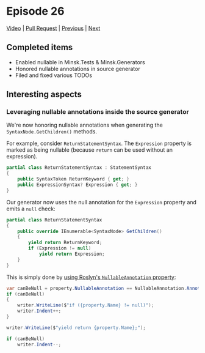 # Episode 26

[Video](https://www.youtube.com/watch?v=Y2Gn6qr_twA&list=PLRAdsfhKI4OWNOSfS7EUu5GRAVmze1t2y&index=26) |
[Pull Request](https://github.com/terrajobst/minsk/pull/148) |
[Previous](episode-26.md) |
[Next](episode-27.md)

## Completed items

* Enabled nullable in Minsk.Tests & Minsk.Generators
* Honored nullable annotations in source generator
* Filed and fixed various TODOs

## Interesting aspects

### Leveraging nullable annotations inside the source generator

We're now honoring nullable annotations when generating the
`SyntaxNode.GetChildren()` methods.

For example, consider `ReturnStatementSyntax`. The `Expression` property is
marked as being nullable (because `return` can be used without an expression).

```C#
partial class ReturnStatementSyntax : StatementSyntax
{
    public SyntaxToken ReturnKeyword { get; }
    public ExpressionSyntax? Expression { get; }
}
```

Our generator now uses the null annotation for the `Expression` property and
emits a `null` check:

```C#
partial class ReturnStatementSyntax
{
    public override IEnumerable<SyntaxNode> GetChildren()
    {
        yield return ReturnKeyword;
        if (Expression != null)
            yield return Expression;
    }
}
```

This is simply done by [using Roslyn's `NullableAnnotation`
property][null-annotations]:

```C#
var canBeNull = property.NullableAnnotation == NullableAnnotation.Annotated;
if (canBeNull)
{
    writer.WriteLine($"if ({property.Name} != null)");
    writer.Indent++;
}

writer.WriteLine($"yield return {property.Name};");

if (canBeNull)
    writer.Indent--;
```

[null-annotations]: https://github.com/terrajobst/minsk/blob/877fefa36e184da125fd62942b5797328df79896/src/Minsk.Generators/SyntaxNodeGetChildrenGenerator.cs#L59-L69
